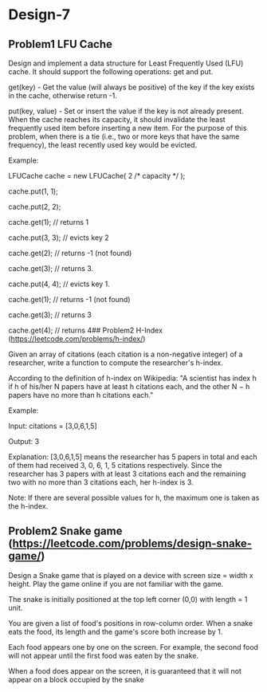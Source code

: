 # Design-7

## Problem1 LFU Cache

Design and implement a data structure for Least Frequently Used (LFU) cache. It should support the following operations: get and put.

get(key) - Get the value (will always be positive) of the key if the key exists in the cache, otherwise return -1.

put(key, value) - Set or insert the value if the key is not already present. When the cache reaches its capacity, it should invalidate the least frequently used item before inserting a new item. For the purpose of this problem, when there is a tie (i.e., two or more keys that have the same frequency), the least recently used key would be evicted.

Example:

LFUCache cache = new LFUCache( 2 /* capacity */ );


cache.put(1, 1);

cache.put(2, 2);

cache.get(1);       // returns 1

cache.put(3, 3);    // evicts key 2

cache.get(2);       // returns -1 (not found)

cache.get(3);       // returns 3.

cache.put(4, 4);    // evicts key 1.

cache.get(1);       // returns -1 (not found)

cache.get(3);       // returns 3

cache.get(4);       // returns 4## Problem2 H-Index (https://leetcode.com/problems/h-index/)

Given an array of citations (each citation is a non-negative integer) of a researcher, write a function to compute the researcher's h-index.

According to the definition of h-index on Wikipedia: "A scientist has index h if h of his/her N papers have at least h citations each, and the other N − h papers have no more than h citations each."

Example:

Input: citations = [3,0,6,1,5]

Output: 3 

Explanation: [3,0,6,1,5] means the researcher has 5 papers in total and each of them had 
             received 3, 0, 6, 1, 5 citations respectively. 
             Since the researcher has 3 papers with at least 3 citations each and the remaining 
             two with no more than 3 citations each, her h-index is 3.

Note: If there are several possible values for h, the maximum one is taken as the h-index.

## Problem2 Snake game (https://leetcode.com/problems/design-snake-game/)

Design a Snake game that is played on a device with screen size = width x height. Play the game online if you are not familiar with the game.

The snake is initially positioned at the top left corner (0,0) with length = 1 unit.

You are given a list of food's positions in row-column order. When a snake eats the food, its length and the game's score both increase by 1.

Each food appears one by one on the screen. For example, the second food will not appear until the first food was eaten by the snake.

When a food does appear on the screen, it is guaranteed that it will not appear on a block occupied by the snake
